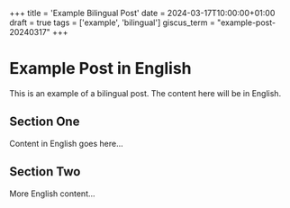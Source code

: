 +++
title = 'Example Bilingual Post'
date = 2024-03-17T10:00:00+01:00
draft = true
tags = ['example', 'bilingual']
giscus_term = "example-post-20240317"
+++

# Example Post in English

This is an example of a bilingual post. The content here will be in English.

## Section One

Content in English goes here...

## Section Two

More English content...
